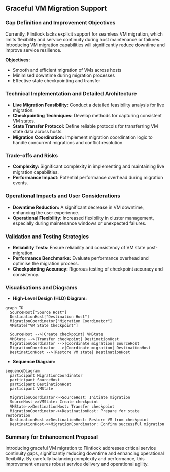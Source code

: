## Graceful VM Migration Support

### Gap Definition and Improvement Objectives

Currently, Flintlock lacks explicit support for seamless VM migration, which limits flexibility and service continuity during host maintenance or failures. Introducing VM migration capabilities will significantly reduce downtime and improve service resilience.

**Objectives:**

* Smooth and efficient migration of VMs across hosts
* Minimised downtime during migration processes
* Effective state checkpointing and transfer

### Technical Implementation and Detailed Architecture

* **Live Migration Feasibility:** Conduct a detailed feasibility analysis for live migration.
* **Checkpointing Techniques:** Develop methods for capturing consistent VM states.
* **State Transfer Protocol:** Define reliable protocols for transferring VM state data across hosts.
* **Migration Coordination:** Implement migration coordination logic to handle concurrent migrations and conflict resolution.

### Trade-offs and Risks

* **Complexity:** Significant complexity in implementing and maintaining live migration capabilities.
* **Performance Impact:** Potential performance overhead during migration events.

### Operational Impacts and User Considerations

* **Downtime Reduction:** A significant decrease in VM downtime, enhancing the user experience.
* **Operational Flexibility:** Increased flexibility in cluster management, especially during maintenance windows or unexpected failures.

### Validation and Testing Strategies

* **Reliability Tests:** Ensure reliability and consistency of VM state post-migration.
* **Performance Benchmarks:** Evaluate performance overhead and optimise the migration process.
* **Checkpointing Accuracy:** Rigorous testing of checkpoint accuracy and consistency.

### Visualisations and Diagrams

* **High-Level Design (HLD) Diagram:**

```mermaid
graph TD
  SourceHost["Source Host"]
  DestinationHost["Destination Host"]
  MigrationCoordinator["Migration Coordinator"]
  VMState["VM State Checkpoint"]

  SourceHost -->|Create checkpoint| VMState
  VMState -->|Transfer checkpoint| DestinationHost
  MigrationCoordinator -->|Coordinate migration| SourceHost
  MigrationCoordinator -->|Coordinate migration| DestinationHost
  DestinationHost -->|Restore VM state| DestinationHost
```

* **Sequence Diagram:**

```mermaid
sequenceDiagram
  participant MigrationCoordinator
  participant SourceHost
  participant DestinationHost
  participant VMState

  MigrationCoordinator->>SourceHost: Initiate migration
  SourceHost->>VMState: Create checkpoint
  VMState->>DestinationHost: Transfer checkpoint
  MigrationCoordinator->>DestinationHost: Prepare for state restoration
  DestinationHost->>DestinationHost: Restore VM from checkpoint
  DestinationHost->>MigrationCoordinator: Confirm successful migration
```

### Summary for Enhancement Proposal

Introducing graceful VM migration to Flintlock addresses critical service continuity gaps, significantly reducing downtime and enhancing operational flexibility. By carefully balancing complexity and performance, this improvement ensures robust service delivery and operational agility.
